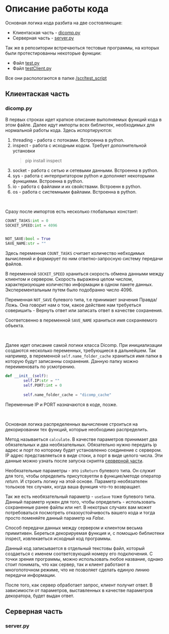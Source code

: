 # Описание работы кода

Основная логика кода разбита на две состовляющие: 
- Клиентаская часть - [dicomp.py](/scr/dicomp.py)
- Серверная часть - [server.py](/scr/server.py)

Так же в репозитории встречаються тестовые программы, на которых были протестированны некоторые функции:
- Файл [test.py](/scr/tests_script/test.py)
- Файл [testClient.py](/scr/tests_script/testClient.py)

Все они распологаются в папке [/scr/test_script](/scr/tests_script/)

## Клиентаская часть
### dicomp.py

В первых строках идет краткое описание выполняемых функций кода в этом файле.
Далее идут импорты всех библиотек, необходимых для нормальной работы кода. Здесь испортируются:


1. threading - работа с потоками. Встроенна в python.
2. inspect - работа с исходным кодом. Требует дополнительной установки
   > 
   > pip install inspect
   >
3. socket - работа с сетью и сетевыми данными. Встроенна в python.
4. sys - работа с интерпритатором python и дополняет некоторыми функциями. Встроенна в python.
5. io - работа с файлами и их свойствами. Встроенн в python.
6. os - работа с системными файлами. Встроенна в python.

<br>

Сразу после импортов есть несколько глобальных констант:
```python
COUNT_TASKS:int = 0
SOCKET_SPEED:int = 4096


NOT_SAVE:bool = True
SAVE_NAME:str = ""
```

Здесь переменная ```COUNT_TASKS``` считает количество небходимых вычислений и формирует по ним ответно-запросную систему передачи файлов.

В переменной ```SOCKET_SPEED``` храниться скорость обмена данными между клиентом и сервером. Скорость выражена целом числом, характеризующие количество информации в одном пакете данных. Эксперементальным путем было подобранно число 4096.

Переменная ```NOT_SAVE``` булевого типа, т.е принимает значения Правда/Ложь. Она говорит нам о том, какое действие нам требуеться соверишить - Вернуть ответ или записать ответ в качестве сохранения.

Соответсвенно в переменной ```SAVE_NAME``` храниться имя сохраняемого объекта.

<br>

Далее идет описание самой логики класса Dicomp.
При инициализации создаются несколько переменных, требующиеся в дальнейшем. Так например, в переменной ```self.name_folder_cache```  храниться имя папки в которую будут записанны сохранения. Данную папку можно переименовать по усмотрению. 

```python
def __init__(self):
        self.IP:str = ""
        self.PORT:int = 0
        
        self.name_folder_cache = "dicomp_cache"
```

Переменные IP и PORT назначаются в коде, позже.

<br>

Основная логика распределенных вычисление строиться на декорировании тех функций, которые необходимо распределить. 

Метод называеться ```calculate```. В качестве параметров принимает два обязательных и два необязательных. Обязательно нужно передать ip адрес и порт по которому будет установленно соединение с сервером. IP адрес представляеться в виде стоки, а порт в виде целого числа. Эти данные можно узнать после запуска скрипта [серверной части](/doc/DescriptionCode.md#серверная-часть).

Необязательные параметры - это ```isReturn``` булевого типа. Он служит для того, чтобы определить присутсвуетли в функцие/методе оператор *return*. И строить логику на этой основе. Параметр необязателен тольоков тех случаях, когда ваша функция что-то возвращает.

Так же есть необязательный параметр - ```useSave``` тоже булевого типа. Данный параметр нужен для того, чтобы определить - использовать сохраненные ранее файлы или нет. В некотрых случаях вам может потребоваться посмотреть отказоустойчивость вашего кода и тогда просто поменяйте данный параметр на *False*. 

Способ передачи данных между сервером и клиентом весьма примитивен. Береться декорируемая функция и, с помощью библиотеки inspect, извлекаеться исходный код программы. 

Данный код записывается в отдельный текстовы файл, который создаеться с именем соответсвующий номеру его подключения. С точки зрения программы, можно использовать любое название, однако стоит понимать, что как сервер, так и клиент работают в многопоточном режиме, что не позволяет сделать единую линию передачи информации.

После того, как сервер обработает запрос, клиент получит ответ. В зависимости от параметров, выставленных в качестве параметров декоратора, будет выдан ответ.





## Серверная часть
### server.py

